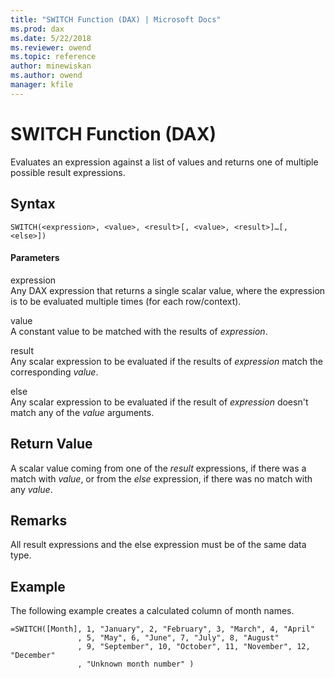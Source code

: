 ```yaml
---
title: "SWITCH Function (DAX) | Microsoft Docs"
ms.prod: dax
ms.date: 5/22/2018
ms.reviewer: owend
ms.topic: reference
author: minewiskan
ms.author: owend
manager: kfile
---
```

# SWITCH Function (DAX)
Evaluates an expression against a list of values and returns one of multiple possible result expressions.  
  
## Syntax  
  
```dax
SWITCH(<expression>, <value>, <result>[, <value>, <result>]…[, <else>])  
```
  
#### Parameters  
expression  
Any DAX expression that returns a single scalar value, where the expression is to be evaluated multiple times (for each row/context).  
  
value  
A constant value to be matched with the results of *expression*.  
  
result  
Any scalar expression to be evaluated if the results of *expression* match the corresponding *value*.  
  
else  
Any scalar expression to be evaluated if the result of *expression* doesn't match any of the *value* arguments.  
  
## Return Value  
A scalar value coming from one of the *result* expressions, if there was a match with *value*, or from the *else* expression, if there was no match with any *value*.  
  
## Remarks  
All result expressions and the else expression must be of the same data type.  
  
## Example  
The following example creates a calculated column of month names.  
  
```dax
=SWITCH([Month], 1, "January", 2, "February", 3, "March", 4, "April"  
               , 5, "May", 6, "June", 7, "July", 8, "August"  
               , 9, "September", 10, "October", 11, "November", 12, "December"  
               , "Unknown month number" )  
```

